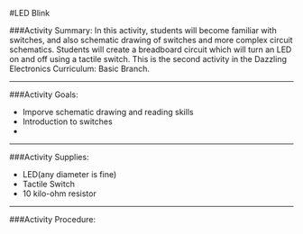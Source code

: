 
#LED Blink

###Activity Summary:
In this activity, students will become familiar with switches, and also schematic drawing of switches and more complex circuit schematics. Students will create a breadboard circuit which will turn an LED on and off using a tactile switch. This is the second activity in the Dazzling Electronics Curriculum: Basic Branch.


---

###Activity Goals:
- Imporve schematic drawing and reading skills
- Introduction to switches
- 


---


###Activity Supplies:
- LED(any diameter is fine)
- Tactile Switch
- 10 kilo-ohm resistor


---


###Activity Procedure: